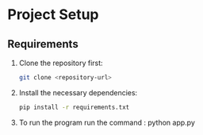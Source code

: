 # Project Setup

## Requirements

1. Clone the repository first:
   ```bash
   git clone <repository-url>

2. Install the necessary dependencies:
   ```bash
   pip install -r requirements.txt
2. To run the program
   run the command : python app.py
